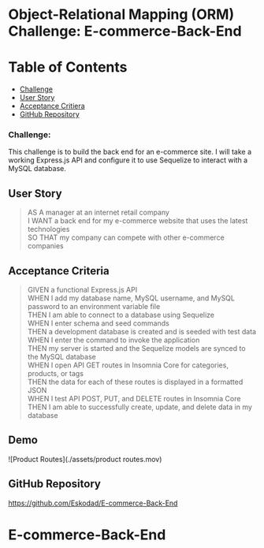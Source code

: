 # Object-Relational Mapping (ORM) Challenge: E-commerce-Back-End


# Table of Contents

- [Challenge](#challenge)
- [User Story](#user-story)
- [Acceptance Critiera](#acceptance-criteria)
- [GitHub Repository](#github-repository)

### Challenge:

This challenge is to build the back end for an e-commerce site. I will take a working Express.js API and configure it to use Sequelize to interact with a MySQL database.

## User Story

> AS A manager at an internet retail company\
> I WANT a back end for my e-commerce website that uses the latest technologies\
> SO THAT my company can compete with other e-commerce companies

## Acceptance Criteria

> GIVEN a functional Express.js API\
> WHEN I add my database name, MySQL username, and MySQL password to an environment variable file\
> THEN I am able to connect to a database using Sequelize\
> WHEN I enter schema and seed commands\
> THEN a development database is created and is seeded with test data\
> WHEN I enter the command to invoke the application\
> THEN my server is started and the Sequelize models are synced to the MySQL database\
> WHEN I open API GET routes in Insomnia Core for categories, products, or tags\
> THEN the data for each of these routes is displayed in a formatted JSON\
> WHEN I test API POST, PUT, and DELETE routes in Insomnia Core\
> THEN I am able to successfully create, update, and delete data in my database

## Demo

![Product Routes](./assets/product routes.mov)

## GitHub Repository

https://github.com/Eskodad/E-commerce-Back-End

# E-commerce-Back-End

